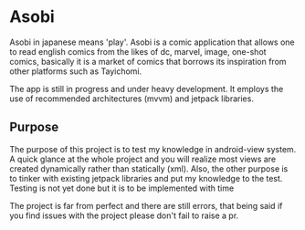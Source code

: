 # Asobi

Asobi  in japanese means 'play'.
Asobi is a comic application that allows one to read
english comics from the likes of dc, marvel, image, one-shot comics, basically it is a market of comics that borrows its inspiration
from other platforms such as Tayichomi.

The app is still in progress and under heavy development.
It employs the use of recommended architectures (mvvm) and jetpack libraries.

## Purpose
The purpose of this project is to test my knowledge in android-view system. A quick glance at the whole project and you will realize
most views are created dynamically rather than statically (xml).
Also, the other purpose is to tinker with existing jetpack libraries and put my knowledge to the test.
Testing is not yet done but it is to be implemented with time

The project is far from perfect and there are still errors, that being said if you find issues with
the project please don't fail to raise a pr.

